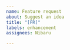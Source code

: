 ```yaml
---
name: Feature request
about: Suggest an idea
title: "[FR]"
labels: enhancement
assignees: Nibaru

---
```



